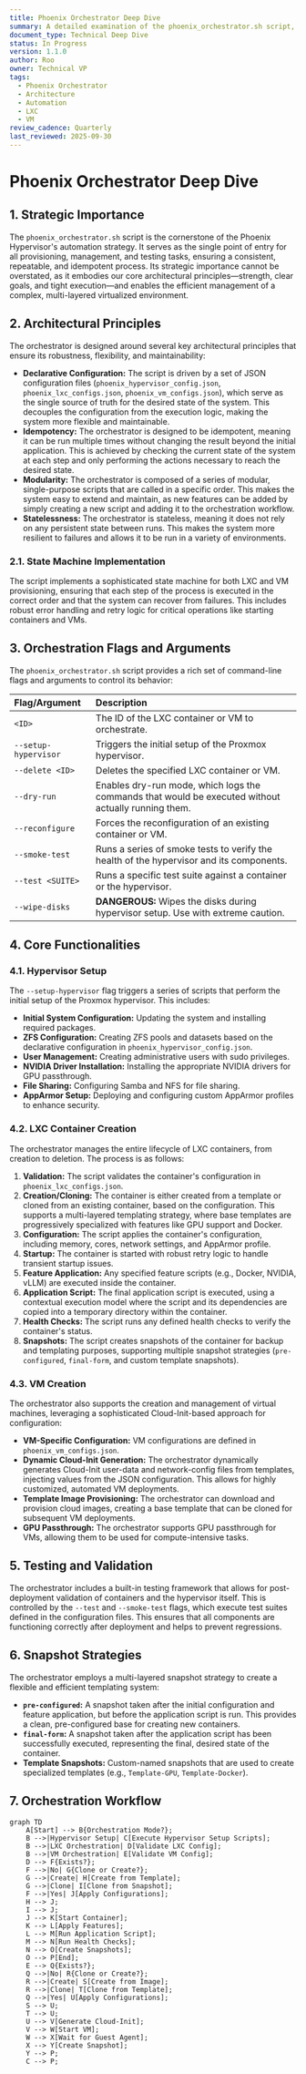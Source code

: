 ```yaml
---
title: Phoenix Orchestrator Deep Dive
summary: A detailed examination of the phoenix_orchestrator.sh script, covering its strategic importance, architectural principles, and core functionalities.
document_type: Technical Deep Dive
status: In Progress
version: 1.1.0
author: Roo
owner: Technical VP
tags:
  - Phoenix Orchestrator
  - Architecture
  - Automation
  - LXC
  - VM
review_cadence: Quarterly
last_reviewed: 2025-09-30
---
```


# Phoenix Orchestrator Deep Dive

## 1. Strategic Importance

The `phoenix_orchestrator.sh` script is the cornerstone of the Phoenix Hypervisor's automation strategy. It serves as the single point of entry for all provisioning, management, and testing tasks, ensuring a consistent, repeatable, and idempotent process. Its strategic importance cannot be overstated, as it embodies our core architectural principles—strength, clear goals, and tight execution—and enables the efficient management of a complex, multi-layered virtualized environment.

## 2. Architectural Principles

The orchestrator is designed around several key architectural principles that ensure its robustness, flexibility, and maintainability:

*   **Declarative Configuration:** The script is driven by a set of JSON configuration files (`phoenix_hypervisor_config.json`, `phoenix_lxc_configs.json`, `phoenix_vm_configs.json`), which serve as the single source of truth for the desired state of the system. This decouples the configuration from the execution logic, making the system more flexible and maintainable.
*   **Idempotency:** The orchestrator is designed to be idempotent, meaning it can be run multiple times without changing the result beyond the initial application. This is achieved by checking the current state of the system at each step and only performing the actions necessary to reach the desired state.
*   **Modularity:** The orchestrator is composed of a series of modular, single-purpose scripts that are called in a specific order. This makes the system easy to extend and maintain, as new features can be added by simply creating a new script and adding it to the orchestration workflow.
*   **Statelessness:** The orchestrator is stateless, meaning it does not rely on any persistent state between runs. This makes the system more resilient to failures and allows it to be run in a variety of environments.

### 2.1. State Machine Implementation

The script implements a sophisticated state machine for both LXC and VM provisioning, ensuring that each step of the process is executed in the correct order and that the system can recover from failures. This includes robust error handling and retry logic for critical operations like starting containers and VMs.

## 3. Orchestration Flags and Arguments

The `phoenix_orchestrator.sh` script provides a rich set of command-line flags and arguments to control its behavior:

| Flag/Argument | Description |
| :--- | :--- |
| `<ID>` | The ID of the LXC container or VM to orchestrate. |
| `--setup-hypervisor` | Triggers the initial setup of the Proxmox hypervisor. |
| `--delete <ID>` | Deletes the specified LXC container or VM. |
| `--dry-run` | Enables dry-run mode, which logs the commands that would be executed without actually running them. |
| `--reconfigure` | Forces the reconfiguration of an existing container or VM. |
| `--smoke-test` | Runs a series of smoke tests to verify the health of the hypervisor and its components. |
| `--test <SUITE>` | Runs a specific test suite against a container or the hypervisor. |
| `--wipe-disks` | **DANGEROUS:** Wipes the disks during hypervisor setup. Use with extreme caution. |

## 4. Core Functionalities

### 4.1. Hypervisor Setup

The `--setup-hypervisor` flag triggers a series of scripts that perform the initial setup of the Proxmox hypervisor. This includes:

*   **Initial System Configuration:** Updating the system and installing required packages.
*   **ZFS Configuration:** Creating ZFS pools and datasets based on the declarative configuration in `phoenix_hypervisor_config.json`.
*   **User Management:** Creating administrative users with sudo privileges.
*   **NVIDIA Driver Installation:** Installing the appropriate NVIDIA drivers for GPU passthrough.
*   **File Sharing:** Configuring Samba and NFS for file sharing.
*   **AppArmor Setup:** Deploying and configuring custom AppArmor profiles to enhance security.

### 4.2. LXC Container Creation

The orchestrator manages the entire lifecycle of LXC containers, from creation to deletion. The process is as follows:

1.  **Validation:** The script validates the container's configuration in `phoenix_lxc_configs.json`.
2.  **Creation/Cloning:** The container is either created from a template or cloned from an existing container, based on the configuration. This supports a multi-layered templating strategy, where base templates are progressively specialized with features like GPU support and Docker.
3.  **Configuration:** The script applies the container's configuration, including memory, cores, network settings, and AppArmor profile.
4.  **Startup:** The container is started with robust retry logic to handle transient startup issues.
5.  **Feature Application:** Any specified feature scripts (e.g., Docker, NVIDIA, vLLM) are executed inside the container.
6.  **Application Script:** The final application script is executed, using a contextual execution model where the script and its dependencies are copied into a temporary directory within the container.
7.  **Health Checks:** The script runs any defined health checks to verify the container's status.
8.  **Snapshots:** The script creates snapshots of the container for backup and templating purposes, supporting multiple snapshot strategies (`pre-configured`, `final-form`, and custom template snapshots).

### 4.3. VM Creation

The orchestrator also supports the creation and management of virtual machines, leveraging a sophisticated Cloud-Init-based approach for configuration:

*   **VM-Specific Configuration:** VM configurations are defined in `phoenix_vm_configs.json`.
*   **Dynamic Cloud-Init Generation:** The orchestrator dynamically generates Cloud-Init user-data and network-config files from templates, injecting values from the JSON configuration. This allows for highly customized, automated VM deployments.
*   **Template Image Provisioning:** The orchestrator can download and provision cloud images, creating a base template that can be cloned for subsequent VM deployments.
*   **GPU Passthrough:** The orchestrator supports GPU passthrough for VMs, allowing them to be used for compute-intensive tasks.

## 5. Testing and Validation

The orchestrator includes a built-in testing framework that allows for post-deployment validation of containers and the hypervisor itself. This is controlled by the `--test` and `--smoke-test` flags, which execute test suites defined in the configuration files. This ensures that all components are functioning correctly after deployment and helps to prevent regressions.

## 6. Snapshot Strategies

The orchestrator employs a multi-layered snapshot strategy to create a flexible and efficient templating system:

*   **`pre-configured`:** A snapshot taken after the initial configuration and feature application, but before the application script is run. This provides a clean, pre-configured base for creating new containers.
*   **`final-form`:** A snapshot taken after the application script has been successfully executed, representing the final, desired state of the container.
*   **Template Snapshots:** Custom-named snapshots that are used to create specialized templates (e.g., `Template-GPU`, `Template-Docker`).

## 7. Orchestration Workflow

```mermaid
graph TD
    A[Start] --> B{Orchestration Mode?};
    B -->|Hypervisor Setup| C[Execute Hypervisor Setup Scripts];
    B -->|LXC Orchestration| D[Validate LXC Config];
    B -->|VM Orchestration| E[Validate VM Config];
    D --> F{Exists?};
    F -->|No| G{Clone or Create?};
    G -->|Create| H[Create from Template];
    G -->|Clone| I[Clone from Snapshot];
    F -->|Yes| J[Apply Configurations];
    H --> J;
    I --> J;
    J --> K[Start Container];
    K --> L[Apply Features];
    L --> M[Run Application Script];
    M --> N[Run Health Checks];
    N --> O[Create Snapshots];
    O --> P[End];
    E --> Q{Exists?};
    Q -->|No| R{Clone or Create?};
    R -->|Create| S[Create from Image];
    R -->|Clone| T[Clone from Template];
    Q -->|Yes| U[Apply Configurations];
    S --> U;
    T --> U;
    U --> V[Generate Cloud-Init];
    V --> W[Start VM];
    W --> X[Wait for Guest Agent];
    X --> Y[Create Snapshot];
    Y --> P;
    C --> P;